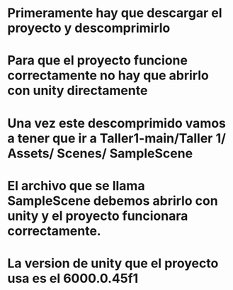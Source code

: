# Primeramente hay que descargar el proyecto y descomprimirlo
# Para que el proyecto funcione correctamente no hay que abrirlo con unity directamente
# Una vez este descomprimido vamos a tener que ir a Taller1-main/Taller 1/ Assets/ Scenes/ SampleScene
# El archivo que se llama SampleScene debemos abrirlo con unity y el proyecto funcionara correctamente.
# La version de unity que el proyecto usa es el 6000.0.45f1
